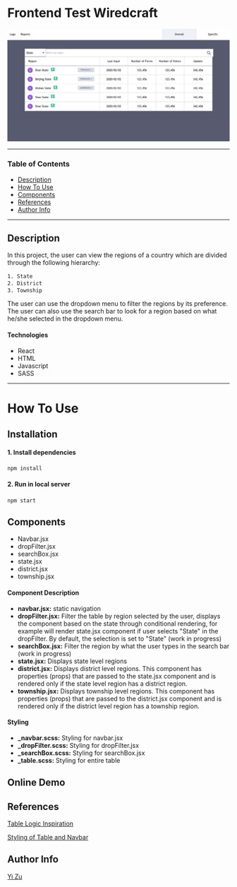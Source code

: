 # Frontend Test Wiredcraft

![Project Image](./src/img/projectImg.png)

---

### Table of Contents

- [Description](#description)
- [How To Use](#how-to-use)
- [Components](#components)
- [References](#references)
- [Author Info](#author-info)

---

## Description

In this project, the user can view the regions of a country which are divided through the following hierarchy:

```
1. State
2. District
3. Township
```

The user can use the dropdown menu to filter the regions by its preference. The user can also use the search bar to look for a region based on what he/she selected in the dropdown menu.

#### Technologies

- React
- HTML
- Javascript
- SASS

---

# How To Use

## Installation

#### 1. Install dependencies

`npm install`

#### 2. Run in local server

`npm start`

## Components

- Navbar.jsx
- dropFilter.jsx
- searchBox.jsx
- state.jsx
- district.jsx
- township.jsx

#### Component Description

- **navbar.jsx:** static navigation
- **dropFilter.jsx:** Filter the table by region selected by the user, displays the component based on the state through conditional rendering, for example will render state.jsx component if user selects "State" in the dropFilter. By default, the selection is set to "State" (work in progress)
- **searchBox.jsx:** Filter the region by what the user types in the search bar (work in progress)
- **state.jsx:** Displays state level regions
- **district.jsx:** Displays district level regions. This component has properties (props) that are passed to the state.jsx component and is rendered only if the state level region has a district region.
- **township.jsx:** Displays township level regions. This component has properties (props) that are passed to the district.jsx component and is rendered only if the district level region has a township region.

#### Styling

- **\_navbar.scss:** Styling for navbar.jsx
- **\_dropFilter.scss:** Styling for dropFilter.jsx
- **\_searchBox.scss:** Styling for searchBox.jsx
- **\_table.scss:** Styling for entire table

## Online Demo

## References

[Table Logic Inspiration](https://gist.github.com/markerikson/bd9f03e0808558c5951e02f1aa98c563)

[Styling of Table and Navbar](https://codepen.io/wxiaojie45/pen/zwMjxE/)

## Author Info

[Yi Zu](http://zuyi.me/)
